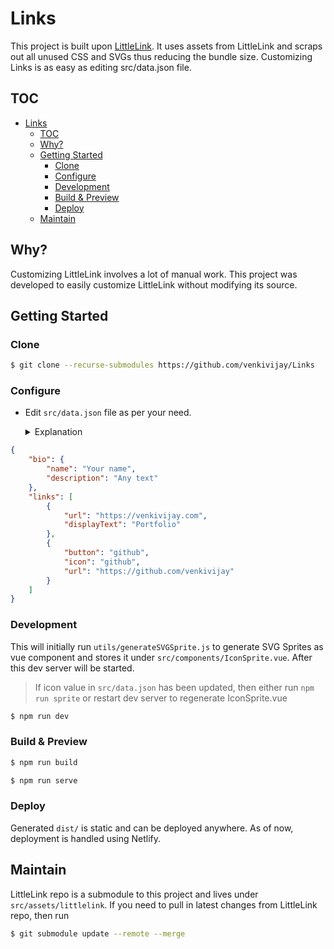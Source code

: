 # Links

This project is built upon [LittleLink](https://github.com/sethcottle/littlelink). It uses assets from LittleLink and scraps out all unused CSS and SVGs thus reducing the bundle size. Customizing Links is as easy as editing src/data.json file.

## TOC

- [Links](#links)
  - [TOC](#toc)
  - [Why?](#why)
  - [Getting Started](#getting-started)
    - [Clone](#clone)
    - [Configure](#configure)
    - [Development](#development)
    - [Build & Preview](#build--preview)
    - [Deploy](#deploy)
  - [Maintain](#maintain)

## Why?
Customizing LittleLink involves a lot of manual work. This project was developed to easily customize LittleLink without modifying its source.

## Getting Started

### Clone

```bash
$ git clone --recurse-submodules https://github.com/venkivijay/Links
```

### Configure

 - Edit `src/data.json` file as per your need.
    <details>
    <summary>Explanation</summary>

    ### `bio` section
    - name
        - Rendered as `<h1>` below avatar
    - description
        - Rendered as `<p>` below name
    ### `links` section
    > Should be array of link objects
    - button
        - This string is concatenated with `button-` and used as css class for buttons
        - If not provided, `button-default` css class will be used
        - Refer LittleLink css `src/assets/littlelink/css/brands.css` 
    - icon
        - This string should represent the svg icon name present under `src/assets/littlelink/icons`
        - It will be used to purge unused css, svg and to render svg icons in buttons.
        - If not provided, icon will be ignored in button but displayText must be provided.
    - displayText
        - Text to be displayed in button next to icon
        - If not provided, capitalized icon value will be used
    - url
        - Hyperlink for button
    </details>

```json
{
    "bio": {
		"name": "Your name",
        "description": "Any text"
	},
	"links": [
		{ 
            "url": "https://venkivijay.com",
            "displayText": "Portfolio" 
        },
		{
			"button": "github",
			"icon": "github",
			"url": "https://github.com/venkivijay"
		}
    ]
}
```

### Development

This will initially run `utils/generateSVGSprite.js` to generate SVG Sprites as vue component and stores it under `src/components/IconSprite.vue`. After this dev server will be started.

> If icon value in `src/data.json` has been updated, then either run `npm run sprite` or restart dev server to regenerate IconSprite.vue

```bash
$ npm run dev
```

### Build & Preview

```bash
$ npm run build
```

```bash
$ npm run serve
```

### Deploy

Generated `dist/` is static and can be deployed anywhere. As of now, deployment is handled using Netlify.

## Maintain

LittleLink repo is a submodule to this project and lives under `src/assets/littlelink`. If you need to pull in latest changes from LittleLink repo, then run

```bash
$ git submodule update --remote --merge
```